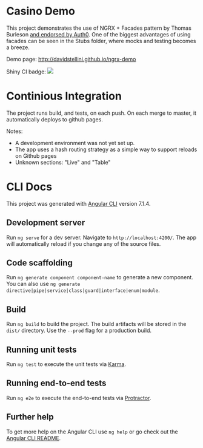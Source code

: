 # Casino Demo
This project demonstrates the use of NGRX + Facades pattern by Thomas Burleson [and endorsed by Auth0](https://auth0.com/blog/ngrx-facades-pros-and-cons/).
One of the biggest advantages of using facades can be seen in the Stubs folder, where mocks and testing becomes a breeze.

Demo page: http://davidstellini.github.io/ngrx-demo

Shiny CI badge:
![](https://github.com/davidstellini/ngrx-demo/workflows/Build%20Test%20And%20Deploy/badge.svg)

# Continious Integration 

The project runs build, and tests, on each push.
On each merge to master, it automatically deploys to github pages.

Notes:
- A development environment was not yet set up.
- The app uses a hash routing strategy as a simple way to support reloads on Github pages
- Unknown sections: "Live" and "Table"



# CLI Docs

This project was generated with [Angular CLI](https://github.com/angular/angular-cli) version 7.1.4.

## Development server

Run `ng serve` for a dev server. Navigate to `http://localhost:4200/`. The app will automatically reload if you change any of the source files.

## Code scaffolding

Run `ng generate component component-name` to generate a new component. You can also use `ng generate directive|pipe|service|class|guard|interface|enum|module`.

## Build

Run `ng build` to build the project. The build artifacts will be stored in the `dist/` directory. Use the `--prod` flag for a production build.

## Running unit tests

Run `ng test` to execute the unit tests via [Karma](https://karma-runner.github.io).

## Running end-to-end tests

Run `ng e2e` to execute the end-to-end tests via [Protractor](http://www.protractortest.org/).

## Further help

To get more help on the Angular CLI use `ng help` or go check out the [Angular CLI README](https://github.com/angular/angular-cli/blob/master/README.md).
